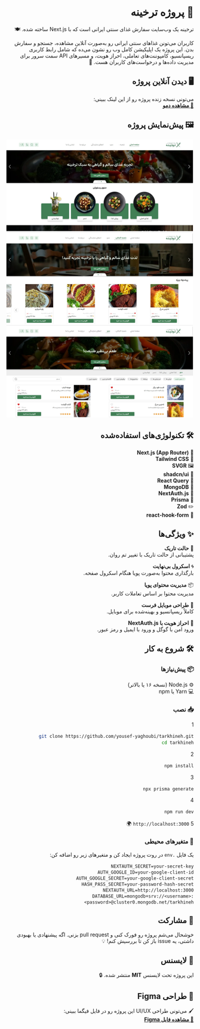 
<div dir="rtl">

# 🍞 پروژه ترخینه

ترخینه یک وب‌سایت سفارش غذای سنتی ایرانی است که با Next.js ساخته شده. 🍽️

کاربران می‌تونن غذاهای سنتی ایرانی رو به‌صورت آنلاین مشاهده، جستجو و سفارش بدن. این پروژه یک اپلیکیشن کامل وب رو نشون می‌ده که شامل رابط کاربری ریسپانسیو، کامپوننت‌های تعاملی، احراز هویت، و مسیرهای API سمت سرور برای مدیریت داده‌ها و درخواست‌های کاربران هست. 🚀

## 🖥️ دیدن آنلاین پروژه

می‌تونی نسخه زنده پروژه رو از این لینک ببینی:  
**[🔗 مشاهده دمو](https://tarkhineh-1307.vercel.app)**

## 🖼️ پیش‌نمایش پروژه

<p align="center">
  <img src="./assets/tarkhineh1.webp" width="500">
  <img src="./assets/tarkhineh2.webp" width="500">
  <img src="./assets/tarkhineh3.webp" width="500">
</p>

## 🛠️ تکنولوژی‌های استفاده‌شده

🍞 **Next.js (App Router)**  
🎨 **Tailwind CSS**  
🖼️ **SVGR**  
📱 **shadcn/ui**  
📡 **React Query**  
🍃 **MongoDB**  
🔐 **NextAuth.js**  
📃 **Prisma**  
✏️ **Zod**  
📄 **react-hook-form**

## ✨ ویژگی‌ها

🌙 **حالت تاریک**  
پشتیبانی از حالت تاریک با تغییر تم روان.

🌀 **اسکرول بی‌نهایت**  
بارگذاری محتوا به‌صورت پویا هنگام اسکرول صفحه.

📦 **مدیریت محتوای پویا**  
مدیریت محتوا بر اساس تعاملات کاربر.

📱 **طراحی موبایل فرست**  
کاملاً ریسپانسیو و بهینه‌شده برای موبایل.

👤 **احراز هویت با NextAuth.js**  
ورود امن با گوگل و ورود با ایمیل و رمز عبور.


## 🛠️ شروع به کار

### 📦 پیش‌نیازها

⚙️ Node.js (نسخه ۱۶ یا بالاتر)  
💻 Yarn یا npm

### 📥 نصب

1

   ```bash
   git clone https://github.com/yousef-yaghoubi/tarkhineh.git
   cd tarkhineh
   ```

2

   ```bash
   npm install
   ```

3

   ```bash
   npx prisma generate
   ```

4

   ```bash
   npm run dev
   ```


5
   `http://localhost:3000` 🌍

### 🔐 متغیرهای محیطی

یک فایل `.env` در روت پروژه ایجاد کن و متغیرهای زیر رو اضافه کن:

```env
NEXTAUTH_SECRET=your-secret-key
AUTH_GOOGLE_ID=your-google-client-id
AUTH_GOOGLE_SECRET=your-google-client-secret
HASH_PASS_SECRET=your-password-hash-secret
NEXTAUTH_URL=http://localhost:3000
DATABASE_URL=mongodb+srv://<username>:<password>@cluster0.mongodb.net/tarkhineh
```

## 🤝 مشارکت

خوشحال می‌شم پروژه رو فورک کنی و pull request بزنی. اگه پیشنهادی یا بهبودی داشتی، یه issue باز کن تا بررسیش کنم! 💡

## 📝 لایسنس

این پروژه تحت لایسنس **MIT** منتشر شده. 🔒

## 🎨 طراحی Figma

🖌️ می‌تونی طراحی UI/UX این پروژه رو در فایل فیگما ببینی:  
**[🔗 مشاهده فایل Figma](https://www.figma.com/design/RSeAI35Xm1iwISm7cxU3zn/Tarkhineh-%7C-Food-ordering-Website-%26-Application-(Community))**

</div>
